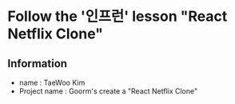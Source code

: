 # Follow the '인프런' lesson "React Netflix Clone"


## Information
  - name : TaeWoo Kim
  - Project name : Goorm's create a "React Netflix Clone" 
